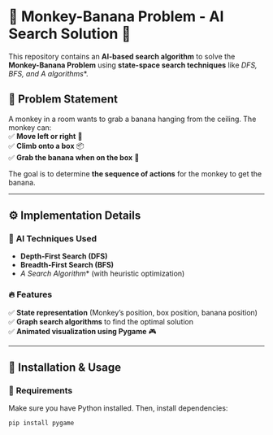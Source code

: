 # 🍌 Monkey-Banana Problem - AI Search Solution 🐒  

This repository contains an **AI-based search algorithm** to solve the **Monkey-Banana Problem** using **state-space search techniques** like **DFS, BFS, and A* algorithms**.  

## 📖 **Problem Statement**  
A monkey in a room wants to grab a banana hanging from the ceiling. The monkey can:  
✅ **Move left or right** 🏃  
✅ **Climb onto a box** 📦  
✅ **Grab the banana when on the box** 🍌  

The goal is to determine **the sequence of actions** for the monkey to get the banana.  

---

## ⚙️ **Implementation Details**  
### 🧠 **AI Techniques Used**  
- **Depth-First Search (DFS)**  
- **Breadth-First Search (BFS)**  
- **A* Search Algorithm** (with heuristic optimization)  

### 🔥 **Features**  
✅ **State representation** (Monkey’s position, box position, banana position)  
✅ **Graph search algorithms** to find the optimal solution  
✅ **Animated visualization using Pygame** 🎮  

---

## 🚀 **Installation & Usage**  

### 🔧 **Requirements**  
Make sure you have Python installed. Then, install dependencies:  
```bash
pip install pygame

